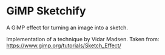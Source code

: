 # GiMP Sketchify

A GiMP effect for turning an image into a sketch.

Implementation of a technique by Vidar Madsen. Taken from:
https://www.gimp.org/tutorials/Sketch_Effect/

